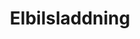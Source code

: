 ---
title: 'Elbilsladdning'
symbol_image: '/images/symbols/kr/93.svg'
weight: 93
card: true
card_color: 'bg-symbol-black'
---